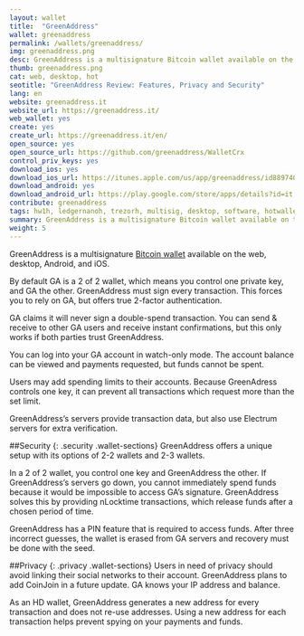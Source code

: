 ```yaml
---
layout: wallet
title:  "GreenAddress"
wallet: greenaddress
permalink: /wallets/greenaddress/
img: greenaddress.png
desc: GreenAddress is a multisignature Bitcoin wallet available on the web, desktop, Android, and iOS. 
thumb: greenaddress.png
cat: web, desktop, hot
seotitle: "GreenAddress Review: Features, Privacy and Security"
lang: en
website: greenaddress.it
website_url: https://greenaddress.it/
web_wallet: yes
create: yes
create_url: https://greenaddress.it/en/
open_source: yes
open_source_url: https://github.com/greenaddress/WalletCrx
control_priv_keys: yes
download_ios: yes
download_ios_url: https://itunes.apple.com/us/app/greenaddress/id889740745?mt=8#
download_android: yes
download_android_url: https://play.google.com/store/apps/details?id=it.greenaddress.cordova
contribute: greenaddress
tags: hw1h, ledgernanoh, trezorh, multisig, desktop, software, hotwallet, bip70, cspending, bip44, bip39, bip32
summary: GreenAddress is a multisignature Bitcoin wallet available on the web, desktop, Android, and iOS. By default GA is a 2 of 2 wallet, which means you control one private key, and GA the other. GreenAddress must sign every transaction. This forces you to rely on GA, but offers true 2-factor authentication.
weight: 5
---
```


GreenAddress is a multisignature [Bitcoin wallet](/wallets/) available on the web, desktop, Android, and iOS.

By default GA is a 2 of 2 wallet, which means you control one private key, and GA the other. GreenAddress must sign every transaction. This forces you to rely on GA, but offers true 2-factor authentication.

GA claims it will never sign a double-spend transaction. You can send & receive to other GA users and receive instant confirmations, but this only works if both parties trust GreenAddress.

You can log into your GA account in watch-only mode. The account balance can be viewed and payments requested, but funds cannot be spent.

Users may add spending limits to their accounts. Because GreenAdress controls one key, it can prevent all transactions which request more than the set limit.

GreenAddress’s servers provide transaction data, but also use Electrum servers for extra verification.

##Security
{: .security .wallet-sections}
GreenAddress offers a unique setup with its options of 2-2 wallets and 2-3 wallets.

In a 2 of 2 wallet, you control one key and GreenAddress the other. If GreenAddress’s servers go down, you cannot immediately spend funds because it would be impossible to access GA’s signature. GreenAddress solves this by providing nLocktime transactions, which release funds after a chosen period of time.

GreenAddress has a PIN feature that is required to access funds. After three incorrect guesses, the wallet is erased from GA servers and recovery must be done with the seed.

##Privacy
{: .privacy .wallet-sections}
Users in need of privacy should avoid linking their social networks to their account. GreenAddress plans to add CoinJoin in a future update. GA knows your IP address and balance.

As an HD wallet, GreenAddress generates a new address for every transaction and does not re-use addresses. Using a new address for each transaction helps prevent spying on your payments and funds.